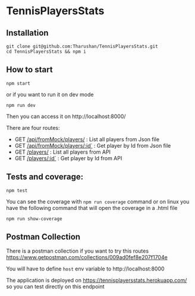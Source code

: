 # TennisPlayersStats

## Installation

```
git clone git@github.com:Tharushan/TennisPlayersStats.git
cd TennisPlayersStats && npm i
```

## How to start

```
npm start
```

or if you want to run it on dev mode

```
npm run dev
```

Then you can access it on http://localhost:8000/

There are four routes: 
- GET [/api/fromMock/players/](https://tennisplayersstats.herokuapp.com/api/fromMock/players/) : List all players from Json file
- GET [/api/fromMock/players/:id`](https://tennisplayersstats.herokuapp.com/api/fromMock/players/17) : Get player by Id from Json file
- GET [/players/](https://tennisplayersstats.herokuapp.com/players) : List all players from API
- GET [/players/:id`](https://tennisplayersstats.herokuapp.com/players/17) : Get player by Id from API


## Tests and coverage:
```
npm test
```

You can see the coverage with `npm run coverage` command or on linux you have the following command that will open the coverage in a .html file

```
npm run show-coverage
```

## Postman Collection 

There is a postman collection if you want to try this routes https://www.getpostman.com/collections/009ad0fef8e207f1704e

You will have to define `host` env variable to http://localhost:8000

The application is deployed on https://tennisplayersstats.herokuapp.com/ so you can test directly on this endpoint
